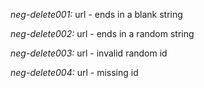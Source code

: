 *neg-delete001:* url - ends in a blank string

*neg-delete002:* url - ends in a random string

*neg-delete003:* url - invalid random id

*neg-delete004:* url - missing id